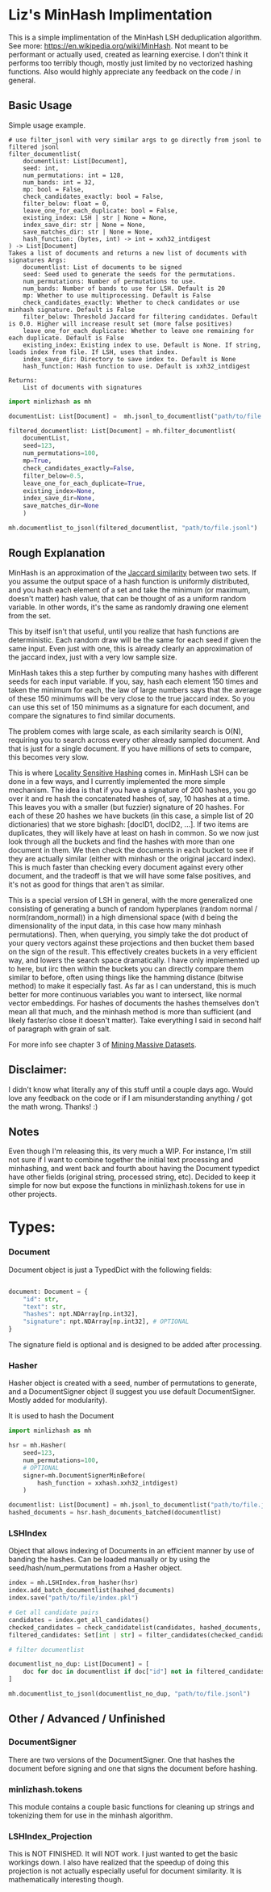 # Liz's MinHash Implimentation

This is a simple implimentation of the MinHash LSH deduplication algorithm. See more: https://en.wikipedia.org/wiki/MinHash.
Not meant to be performant or actually used, created as learning exercise. I don't think it performs too terribly though, mostly just limited by no vectorized hashing functions. Also would highly appreciate any feedback on the code / in general.  

## Basic Usage 


Simple usage example. 

```
# use filter_jsonl with very similar args to go directly from jsonl to filtered jsonl
filter_documentlist(
    documentlist: List[Document],
    seed: int,
    num_permutations: int = 128,
    num_bands: int = 32,
    mp: bool = False,
    check_candidates_exactly: bool = False,
    filter_below: float = 0,
    leave_one_for_each_duplicate: bool = False,
    existing_index: LSH | str | None = None,
    index_save_dir: str | None = None,
    save_matches_dir: str | None = None,
    hash_function: (bytes, int) -> int = xxh32_intdigest
) -> List[Document]
Takes a list of documents and returns a new list of documents with signatures Args:
    documentlist: List of documents to be signed
    seed: Seed used to generate the seeds for the permutations.
    num_permutations: Number of permutations to use.
    num_bands: Number of bands to use for LSH. Default is 20
    mp: Whether to use multiprocessing. Default is False
    check_candidates_exactly: Whether to check candidates or use minhash signature. Default is False
    filter_below: Threshold Jaccard for filtering candidates. Default is 0.0. Higher will increase result set (more false positives)
    leave_one_for_each_duplicate: Whether to leave one remaining for each duplicate. Default is False
    existing_index: Existing index to use. Default is None. If string, loads index from file. If LSH, uses that index.
    index_save_dir: Directory to save index to. Default is None
    hash_function: Hash function to use. Default is xxh32_intdigest

Returns:
    List of documents with signatures

```

```python
import minlizhash as mh

documentList: List[Document] =  mh.jsonl_to_documentlist("path/to/file.jsonl")

filtered_documentlist: List[Document] = mh.filter_documentlist(
    documentList,
    seed=123,
    num_permutations=100,
    mp=True,
    check_candidates_exactly=False,
    filter_below=0.5,
    leave_one_for_each_duplicate=True,
    existing_index=None,
    index_save_dir=None,
    save_matches_dir=None
    )

mh.documentlist_to_jsonl(filtered_documentlist, "path/to/file.jsonl")
```
## Rough Explanation

MinHash is an approximation of the [Jaccard similarity](https://en.wikipedia.org/wiki/Jaccard_index) between two sets. If you assume the output space of a hash function is uniformly distributed, and you hash each element of a set and take the minimum (or maximum, doesn't matter) hash value, that can be thought of as a uniform random variable. In other words, it's the same as randomly drawing one element from the set. 

This by itself isn't that useful, until you realize that hash functions are deterministic. Each random draw will be the same for each seed if given the same input. Even just with one, this is already clearly an approximation of the jaccard index, just with a very low sample size. 

MinHash takes this a step further by computing many hashes with different seeds for each input variable. If you, say, hash each element 150 times and taken the minimum for each, the law of large numbers says that the average of these 150 minimums will be very close to the true jaccard index. So you can use this set of 150 minimums as a signature for each document, and compare the signatures to find similar documents.

The problem comes with large scale, as each similarity search is O(N), requiring you to search across every other already sampled document. And that is just for a single document. If you have millions of sets to compare, this becomes very slow.

This is where [Locality Sensitive Hashing](https://en.wikipedia.org/wiki/Locality-sensitive_hashing) comes in. MinHash LSH can be done in a few ways, and I currently implemented the more simple mechanism. The idea is that if you have a signature of 200 hashes, you go over it and re hash the concatenated hashes of, say, 10 hashes at a time. This leaves you with a smaller (but fuzzier) signature of 20 hashes. For each of these 20 hashes we have buckets (in this case, a simple list of 20 dictionaries) that we store bighash: [docID1, docID2, ...]. If two items are duplicates, they will likely have at least on hash in common. So we now just look through all the buckets and find the hashes with more than one document in them. We then check the documents in each bucket to see if they are actually similar (either with minhash or the original jaccard index). This is much faster than checking every document against every other document, and the tradeoff is that we will have some false positives, and it's not as good for things that aren't as similar. 

This is a special version of LSH in general, with the more generalized one consisting of generating a bunch of random hyperplanes (random normal / norm(random_normal)) in a high dimensional space (with d being the dimensionality of the input data, in this case how many minhash permutations). Then, when querying, you simply take the dot product of your query vectors against these projections and then bucket them based on the sign of the result. This effectively creates buckets in a very efficient way, and lowers the search space dramatically. I have only implemented up to here, but iirc then within the buckets you can directly compare them similar to before, often using things like the hamming distance (bitwise method) to make it especially fast. As far as I can understand, this is much better for more continuous variables you want to intersect, like normal vector embeddings. For hashes of documents the hashes themselves don't mean all that much, and the minhash method is more than sufficient (and likely faster/so close it doesn't matter). Take everything I said in second half of paragraph with grain of salt. 

For more info see chapter 3 of [Mining Massive Datasets](http://infolab.stanford.edu/~ullman/mmds/ch3n.pdf).
## Disclaimer: 

I didn't know what literally any of this stuff until a couple days ago. Would love any feedback on the code or if I am misunderstanding anything / got the math wrong. Thanks! :)


 
## Notes

Even though I'm releasing this, its very much a WIP. For instance, I'm still not sure if I want to combine together the initial text processing and minhashing, and went back and fourth about having the Document typedict have other fields (original string, processed string, etc). Decided to keep it simple for now but expose the functions in minlizhash.tokens for use in other projects.

# Types: 

### Document

Document object is just a TypedDict with the following fields: 

```python

document: Document = {
    "id": str,
    "text": str,
    "hashes": npt.NDArray[np.int32],
    "signature": npt.NDArray[np.int32], # OPTIONAL
}
```

The signature field is optional and is designed to be added after processing. 


### Hasher

Hasher object is created with a seed, number of permutations to generate, and a DocumentSigner object (I suggest you use default DocumentSigner. Mostly added for modularity).

It is used to hash the Document 

```python
import minlizhash as mh

hsr = mh.Hasher(
    seed=123, 
    num_permutations=100,
    # OPTIONAL 
    signer=mh.DocumentSignerMinBefore( 
        hash_function = xxhash.xxh32_intdigest)
    )

documentlist: List[Document] = mh.jsonl_to_documentlist("path/to/file.jsonl")
hashed_documents = hsr.hash_documents_batched(documentlist)
```

### LSHIndex

Object that allows indexing of Documents in an efficient manner by use of banding the hashes. Can be loaded manually or by using the seed/hash/num_permutations from a Hasher object. 

```python
index = mh.LSHIndex.from_hasher(hsr)
index.add_batch_documentlist(hashed_documents)
index.save("path/to/file/index.pkl")

# Get all candidate pairs
candidates = index.get_all_candidates()
checked_candidates = check_candidatelist(candidates, hashed_documents, exact=False)
filtered_candidates: Set[int | str] = filter_candidates(checked_candidates, min_jaccard=0.5)

# filter documentlist 

documentlist_no_dup: List[Document] = [
    doc for doc in documentlist if doc["id"] not in filtered_candidates
]

mh.documentlist_to_jsonl(documentlist_no_dup, "path/to/file.jsonl")

```

## Other / Advanced / Unfinished

### DocumentSigner
There are two versions of the DocumentSigner. One that hashes the document before signing and one that signs the document before hashing. 


### minlizhash.tokens 
This module contains a couple basic functions for cleaning up strings and tokenizing them for use in the minhash algorithm.

### LSHIndex_Projection

This is NOT FINISHED. It will NOT work. I just wanted to get the basic workings down. I also have realized that the speedup of doing this projection is not actually especially useful for document similarity. It is mathematically interesting though.